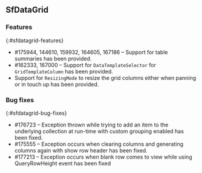 ## SfDataGrid


### Features
{:#sfdatagrid-features}

* \#175944, 144610, 159932, 164605, 167186 – Support for table summaries has been provided.
* \#162333, 167000 – Support for `DataTemplateSelector` for `GridTemplateColumn` has been provided. 
* Support for `ResizingMode` to resize the grid columns either when panning or in touch up has been provided. 

### Bug fixes
{:#sfdatagrid-bug-fixes}

*  \#176723 – Exception thrown while trying to add an item to the underlying collection at run-time with custom grouping enabled has been fixed.
* \#175555 – Exception occurs when clearing columns and generating columns again with show row header has been fixed.
* \#177213 – Exception occurs when blank row comes to view while using QueryRowHeight event has been fixed

